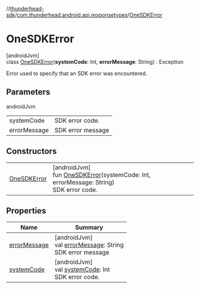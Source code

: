 //[thunderhead-sdk](../../../index.md)/[com.thunderhead.android.api.responsetypes](../index.md)/[OneSDKError](index.md)

# OneSDKError

[androidJvm]\
class [OneSDKError](index.md)(**systemCode**: Int, **errorMessage**: String) : Exception

Error used to specify that an SDK error was encountered.

## Parameters

androidJvm

| | |
|---|---|
| systemCode | SDK error code. |
| errorMessage | SDK error message |

## Constructors

| | |
|---|---|
| [OneSDKError](-one-s-d-k-error.md) | [androidJvm]<br>fun [OneSDKError](-one-s-d-k-error.md)(systemCode: Int, errorMessage: String)<br>SDK error code. |

## Properties

| Name | Summary |
|---|---|
| [errorMessage](error-message.md) | [androidJvm]<br>val [errorMessage](error-message.md): String<br>SDK error message |
| [systemCode](system-code.md) | [androidJvm]<br>val [systemCode](system-code.md): Int<br>SDK error code. |
